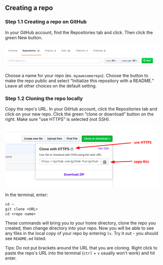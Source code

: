 ## Creating a repo
### Step 1.1 Creating a repo on GitHub
In your GitHub account, find the Repositories tab and click. Then click the green New button.

![PACSPull Plugin](/images/repo/github-new-repo.png)

Choose a name for your repo (ex. `myawesomerepo`). Choose the button to make the repo public and select “Initialize this repository with a README.” Leave all other choices on the default setting.

### Step 1.2 Cloning the repo locally
Copy the repo's URL. In your GitHub account, click the Repositories tab and click on your new repo. Click the green “clone or download” button on the right. Make sure "use HTTPS" is selected (not SSH).

![PACSPull Plugin](/images/repo/github-clone-repo.png)

In the terminal, enter:
```
cd ~
git clone <URL> 
cd <repo name>
```

These commands will bring you to your home directory, clone the repo you created, then change directory into your repo. Now you will be able to see any files in the local copy of your repo by entering `ls`. Try it out - you should see `README.md` listed.

Tips: Do not put brackets around the URL that you are cloning. Right click to paste the repo's URL into the terminal (`ctrl` + `v` usually won't work) and hit enter.
